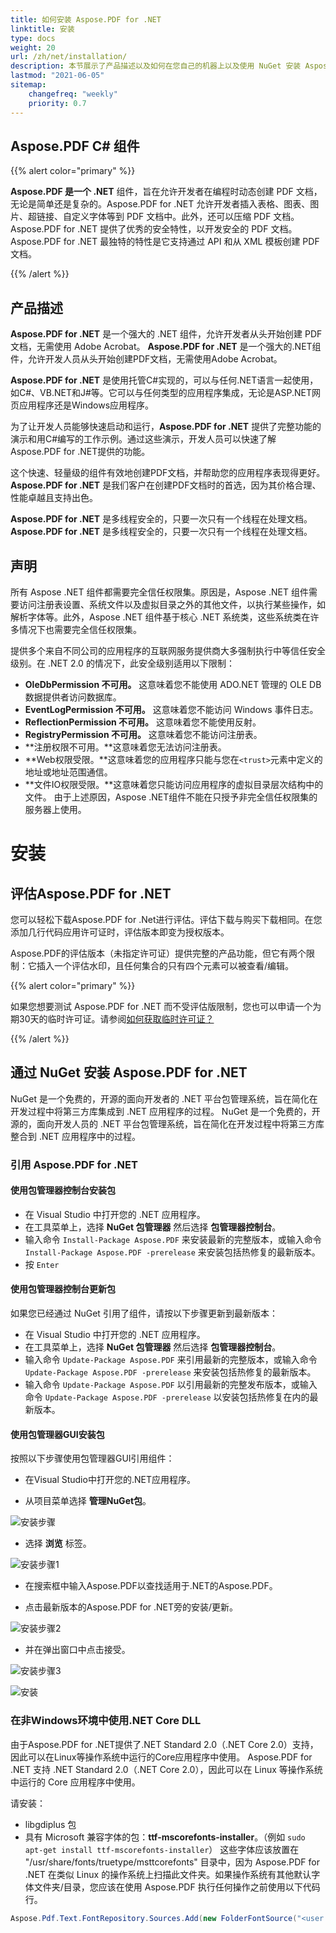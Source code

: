 ```yaml
---
title: 如何安装 Aspose.PDF for .NET
linktitle: 安装
type: docs
weight: 20
url: /zh/net/installation/
description: 本节展示了产品描述以及如何在您自己的机器上以及使用 NuGet 安装 Aspose.PDF for .Net 的指南。
lastmod: "2021-06-05"
sitemap:
    changefreq: "weekly"
    priority: 0.7
---
```


## Aspose.PDF C# 组件

{{% alert color="primary" %}}

**Aspose.PDF 是一个 .NET** 组件，旨在允许开发者在编程时动态创建 PDF 文档，无论是简单还是复杂的。Aspose.PDF for .NET 允许开发者插入表格、图表、图片、超链接、自定义字体等到 PDF 文档中。此外，还可以压缩 PDF 文档。Aspose.PDF for .NET 提供了优秀的安全特性，以开发安全的 PDF 文档。Aspose.PDF for .NET 最独特的特性是它支持通过 API 和从 XML 模板创建 PDF 文档。

{{% /alert %}}

## 产品描述

**Aspose.PDF for .NET** 是一个强大的 .NET 组件，允许开发者从头开始创建 PDF 文档，无需使用 Adobe Acrobat。
**Aspose.PDF for .NET** 是一个强大的.NET组件，允许开发人员从头开始创建PDF文档，无需使用Adobe Acrobat。

**Aspose.PDF for .NET** 是使用托管C#实现的，可以与任何.NET语言一起使用，如C#、VB.NET和J#等。它可以与任何类型的应用程序集成，无论是ASP.NET网页应用程序还是Windows应用程序。

为了让开发人员能够快速启动和运行，**Aspose.PDF for .NET** 提供了完整功能的演示和用C#编写的工作示例。通过这些演示，开发人员可以快速了解Aspose.PDF for .NET提供的功能。

这个快速、轻量级的组件有效地创建PDF文档，并帮助您的应用程序表现得更好。**Aspose.PDF for .NET** 是我们客户在创建PDF文档时的首选，因为其价格合理、性能卓越且支持出色。

**Aspose.PDF for .NET** 是多线程安全的，只要一次只有一个线程在处理文档。
**Aspose.PDF for .NET** 是多线程安全的，只要一次只有一个线程在处理文档。

## 声明

所有 Aspose .NET 组件都需要完全信任权限集。原因是，Aspose .NET 组件需要访问注册表设置、系统文件以及虚拟目录之外的其他文件，以执行某些操作，如解析字体等。此外，Aspose .NET 组件基于核心 .NET 系统类，这些系统类在许多情况下也需要完全信任权限集。

提供多个来自不同公司的应用程序的互联网服务提供商大多强制执行中等信任安全级别。在 .NET 2.0 的情况下，此安全级别适用以下限制：

- **OleDbPermission 不可用。** 这意味着您不能使用 ADO.NET 管理的 OLE DB 数据提供者访问数据库。
- **EventLogPermission 不可用。** 这意味着您不能访问 Windows 事件日志。
- **ReflectionPermission 不可用。** 这意味着您不能使用反射。
- **RegistryPermission 不可用。** 这意味着您不能访问注册表。
- **注册权限不可用。**这意味着您无法访问注册表。
- **Web权限受限。**这意味着您的应用程序只能与您在`<trust>`元素中定义的地址或地址范围通信。
- **文件IO权限受限。**这意味着您只能访问应用程序的虚拟目录层次结构中的文件。
由于上述原因，Aspose .NET组件不能在只授予非完全信任权限集的服务器上使用。

# 安装

## 评估Aspose.PDF for .NET

您可以轻松下载Aspose.PDF for .Net进行评估。评估下载与购买下载相同。在您添加几行代码应用许可证时，评估版本即变为授权版本。

Aspose.PDF的评估版本（未指定许可证）提供完整的产品功能，但它有两个限制：它插入一个评估水印，且任何集合的只有四个元素可以被查看/编辑。

{{% alert color="primary" %}}

如果您想要测试 Aspose.PDF for .NET 而不受评估版限制，您也可以申请一个为期30天的临时许可证。请参阅[如何获取临时许可证？](https://purchase.aspose.com/temporary-license)

{{% /alert %}}

## 通过 NuGet 安装 Aspose.PDF for .NET

NuGet 是一个免费的，开源的面向开发者的 .NET 平台包管理系统，旨在简化在开发过程中将第三方库集成到 .NET 应用程序的过程。
NuGet 是一个免费的，开源的，面向开发人员的 .NET 平台包管理系统，旨在简化在开发过程中将第三方库整合到 .NET 应用程序中的过程。

### 引用 Aspose.PDF for .NET

#### 使用包管理器控制台安装包

- 在 Visual Studio 中打开您的 .NET 应用程序。
- 在工具菜单上，选择 **NuGet 包管理器** 然后选择 **包管理器控制台**。
- 输入命令 `Install-Package Aspose.PDF` 来安装最新的完整版本，或输入命令 `Install-Package Aspose.PDF -prerelease` 来安装包括热修复的最新版本。
- 按 `Enter`

#### 使用包管理器控制台更新包

如果您已经通过 NuGet 引用了组件，请按以下步骤更新到最新版本：

- 在 Visual Studio 中打开您的 .NET 应用程序。
- 在工具菜单上，选择 **NuGet 包管理器** 然后选择 **包管理器控制台**。
- 输入命令 `Update-Package Aspose.PDF` 来引用最新的完整版本，或输入命令 `Update-Package Aspose.PDF -prerelease` 来安装包括热修复的最新版本。
- 输入命令 `Update-Package Aspose.PDF` 以引用最新的完整发布版本，或输入命令 `Update-Package Aspose.PDF -prerelease` 以安装包括热修复在内的最新版本。

#### 使用包管理器GUI安装包

按照以下步骤使用包管理器GUI引用组件：

- 在Visual Studio中打开您的.NET应用程序。

- 从项目菜单选择 **管理NuGet包**。

![安装步骤](../images/install_step.png)

- 选择 **浏览** 标签。

![安装步骤1](../images/install_step1.png)

- 在搜索框中输入Aspose.PDF以查找适用于.NET的Aspose.PDF。

- 点击最新版本的Aspose.PDF for .NET旁的安装/更新。

![安装步骤2](../images/install_step2.png)

- 并在弹出窗口中点击接受。

![安装步骤3](../images/install_step3.png)

![安装](../images/install.gif)

### 在非Windows环境中使用.NET Core DLL

由于Aspose.PDF for .NET提供了.NET Standard 2.0（.NET Core 2.0）支持，因此可以在Linux等操作系统中运行的Core应用程序中使用。
Aspose.PDF for .NET 支持 .NET Standard 2.0（.NET Core 2.0），因此可以在 Linux 等操作系统中运行的 Core 应用程序中使用。

请安装：

- libgdiplus 包
- 具有 Microsoft 兼容字体的包：**ttf-mscorefonts-installer**。（例如 `sudo apt-get install ttf-mscorefonts-installer`）
这些字体应该放置在 "/usr/share/fonts/truetype/msttcorefonts" 目录中，因为 Aspose.PDF for .NET 在类似 Linux 的操作系统上扫描此文件夹。如果操作系统有其他默认字体文件夹/目录，您应该在使用 Aspose.PDF 执行任何操作之前使用以下代码行。

```csharp
Aspose.Pdf.Text.FontRepository.Sources.Add(new FolderFontSource("<user's path to ms fonts>"));
```
